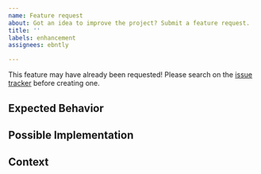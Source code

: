 ```yaml
---
name: Feature request
about: Got an idea to improve the project? Submit a feature request.
title: ''
labels: enhancement
assignees: ebntly

---
```


This feature may have already been requested!
Please search on the [issue tracker](../) before creating one.

## Expected Behavior
<!--- Tell us how it should work -->

## Possible Implementation
<!--- Not obligatory, but suggest idea on how to -->
<!--- implement the addition or change -->

## Context
<!--- How would this feature benefit you and the project? What are you trying to accomplish? -->
<!--- Providing context helps us come up with a solution that is most useful in the real world -->
